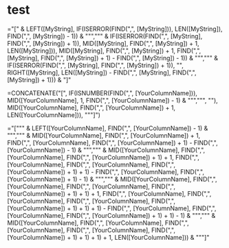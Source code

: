 # test
="[" & LEFT([MyString], IF(ISERROR(FIND(",", [MyString])), LEN([MyString]), FIND(",", [MyString]) - 1)) & """,""" & IF(ISERROR(FIND(",", [MyString], FIND(",", [MyString]) + 1)), MID([MyString], FIND(",", [MyString]) + 1, LEN([MyString])), MID([MyString], FIND(",", [MyString]) + 1, FIND(",", [MyString], FIND(",", [MyString]) + 1) - FIND(",", [MyString]) - 1)) & """,""" & IF(ISERROR(FIND(",", [MyString], FIND(",", [MyString]) + 1)), "", RIGHT([MyString], LEN([MyString]) - FIND(",", [MyString], FIND(",", [MyString]) + 1))) & "]"

=CONCATENATE("[", IF(ISNUMBER(FIND(",", [YourColumnName])), MID([YourColumnName], 1, FIND(",", [YourColumnName]) - 1) & """,""", ""), MID([YourColumnName], FIND(",", [YourColumnName]) + 1, LEN([YourColumnName])), """]")


="[""" & LEFT([YourColumnName], FIND(",", [YourColumnName]) - 1) & """,""" & MID([YourColumnName], FIND(",", [YourColumnName]) + 1, FIND(",", [YourColumnName], FIND(",", [YourColumnName]) + 1) - FIND(",", [YourColumnName]) - 1) & """,""" & MID([YourColumnName], FIND(",", [YourColumnName], FIND(",", [YourColumnName]) + 1) + 1, FIND(",", [YourColumnName], FIND(",", [YourColumnName], FIND(",", [YourColumnName]) + 1) + 1) - FIND(",", [YourColumnName], FIND(",", [YourColumnName]) + 1) - 1) & """,""" & MID([YourColumnName], FIND(",", [YourColumnName], FIND(",", [YourColumnName], FIND(",", [YourColumnName]) + 1) + 1) + 1, FIND(",", [YourColumnName], FIND(",", [YourColumnName], FIND(",", [YourColumnName], FIND(",", [YourColumnName]) + 1) + 1) + 1) - FIND(",", [YourColumnName], FIND(",", [YourColumnName], FIND(",", [YourColumnName]) + 1) + 1) - 1) & """,""" & MID([YourColumnName], FIND(",", [YourColumnName], FIND(",", [YourColumnName], FIND(",", [YourColumnName], FIND(",", [YourColumnName]) + 1) + 1) + 1) + 1, LEN([YourColumnName])) & """]"
